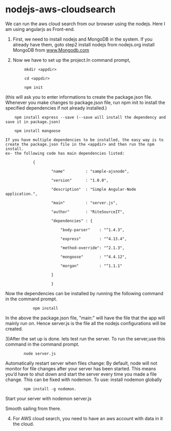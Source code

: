 # nodejs-aws-cloudsearch
 We can run the aws cloud search from our browser using the nodejs. Here I am using angularjs as Front-end.
1) First, we need to install nodejs and MongoDB in the system. If you already have them, goto step2
      install nodejs from nodejs.org
      install MongoDB from  www.Mongodb.com
2) Now we have to set up the project.In command prompt,
     
		 	mkdir <appdir>
			
			cd <appdir>
      
			npm init  
			
 (this will ask you to enter informations to create the package.json file. Whenever you make changes to package.json file, run npm init to install the specified dependencies if not already installed.)
  	
		npm install express --save (--save will install the dependency and save it in package.json)
	  
		npm install mangoose

	If you have multiple dependencies to be installed, the easy way is to create the package.json file in the <appdir> and then run the npm install. 
	ex- the following code has main dependencies listed: 
		
    			{
		
						"name"         : "sample-ajsnode",

						"version"      : "1.0.0",

						"description"  : "Simple Angular-Node application.",

						"main"         : "server.js",

						"author"       : "RiteSourceIT",

						"dependencies" : {

							"body-parser"    : "^1.4.3",

							"express"        : "^4.13.4",

							"method-override": "^2.1.3",

							"mongoose"       : "^4.4.12",

							"morgan"         : "^1.1.1"

						}

						}

Now the dependencies can be installed by running the following command in the command prompt.
		
				npm install 
    
In the above the package.json file, "main:" will have the file that the app will mainly run on. Hence server.js is the file all the nodejs configurations will be created.  

3)After the set up is done. lets test run the server. To run the server,use this command in the command prompt.

			node server.js

Automatically restart server when files change: By default, node will not monitor for file changes after your server has been started. This means you’d have to shut down and start the server every time you made a file change. This can be fixed with nodemon. To use: install nodemon globally

			npm install -g nodemon. 

Start your server with
			nodemon server.js

Smooth sailing from there.


4) For AWS cloud search, you need to have an aws account with data in it the cloud.
